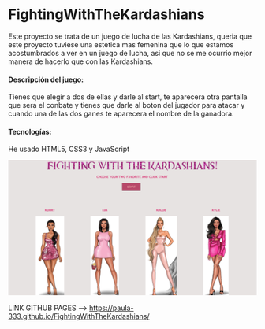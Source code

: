 # FightingWithTheKardashians
Este proyecto se trata de un juego de lucha de las Kardashians, queria que este proyecto tuviese una estetica mas femenina que lo que estamos acostumbrados a ver en un juego de lucha, asi que no se me ocurrio mejor manera de hacerlo que con las Kardashians.
#### Descripción del juego:
Tienes que elegir a dos de ellas y darle al start, te aparecera otra pantalla que sera el conbate y tienes que darle al boton del jugador para atacar y cuando una de las dos ganes te aparecera el nombre de la ganadora.

#### Tecnologías:
He usado HTML5, CSS3 y JavaScript

![Screenshot](KARDASHIANS.png)



LINK GITHUB PAGES --> https://paula-333.github.io/FightingWithTheKardashians/